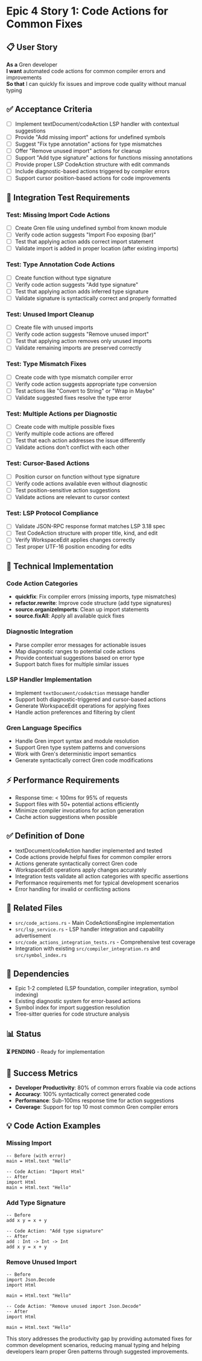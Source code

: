 # Epic 4 Story 1: Code Actions for Common Fixes

## 📋 User Story
**As a** Gren developer  
**I want** automated code actions for common compiler errors and improvements  
**So that** I can quickly fix issues and improve code quality without manual typing

## ✅ Acceptance Criteria
- [ ] Implement textDocument/codeAction LSP handler with contextual suggestions
- [ ] Provide "Add missing import" actions for undefined symbols
- [ ] Suggest "Fix type annotation" actions for type mismatches
- [ ] Offer "Remove unused import" actions for cleanup
- [ ] Support "Add type signature" actions for functions missing annotations
- [ ] Provide proper LSP CodeAction structure with edit commands
- [ ] Include diagnostic-based actions triggered by compiler errors
- [ ] Support cursor position-based actions for code improvements

## 🧪 Integration Test Requirements

### Test: Missing Import Code Actions
- [ ] Create Gren file using undefined symbol from known module
- [ ] Verify code action suggests "Import Foo exposing (bar)"
- [ ] Test that applying action adds correct import statement
- [ ] Validate import is added in proper location (after existing imports)

### Test: Type Annotation Code Actions
- [ ] Create function without type signature
- [ ] Verify code action suggests "Add type signature"
- [ ] Test that applying action adds inferred type signature
- [ ] Validate signature is syntactically correct and properly formatted

### Test: Unused Import Cleanup
- [ ] Create file with unused imports
- [ ] Verify code action suggests "Remove unused import"
- [ ] Test that applying action removes only unused imports
- [ ] Validate remaining imports are preserved correctly

### Test: Type Mismatch Fixes
- [ ] Create code with type mismatch compiler error
- [ ] Verify code action suggests appropriate type conversion
- [ ] Test actions like "Convert to String" or "Wrap in Maybe"
- [ ] Validate suggested fixes resolve the type error

### Test: Multiple Actions per Diagnostic
- [ ] Create code with multiple possible fixes
- [ ] Verify multiple code actions are offered
- [ ] Test that each action addresses the issue differently
- [ ] Validate actions don't conflict with each other

### Test: Cursor-Based Actions
- [ ] Position cursor on function without type signature
- [ ] Verify code actions available even without diagnostic
- [ ] Test position-sensitive action suggestions
- [ ] Validate actions are relevant to cursor context

### Test: LSP Protocol Compliance
- [ ] Validate JSON-RPC response format matches LSP 3.18 spec
- [ ] Test CodeAction structure with proper title, kind, and edit
- [ ] Verify WorkspaceEdit applies changes correctly
- [ ] Test proper UTF-16 position encoding for edits

## 🔧 Technical Implementation

### Code Action Categories
- **quickfix**: Fix compiler errors (missing imports, type mismatches)
- **refactor.rewrite**: Improve code structure (add type signatures)
- **source.organizeImports**: Clean up import statements
- **source.fixAll**: Apply all available quick fixes

### Diagnostic Integration
- Parse compiler error messages for actionable issues
- Map diagnostic ranges to potential code actions
- Provide contextual suggestions based on error type
- Support batch fixes for multiple similar issues

### LSP Handler Implementation
- Implement `textDocument/codeAction` message handler
- Support both diagnostic-triggered and cursor-based actions
- Generate WorkspaceEdit operations for applying fixes
- Handle action preferences and filtering by client

### Gren Language Specifics
- Handle Gren import syntax and module resolution
- Support Gren type system patterns and conversions
- Work with Gren's deterministic import semantics
- Generate syntactically correct Gren code modifications

## ⚡ Performance Requirements
- Response time: < 100ms for 95% of requests
- Support files with 50+ potential actions efficiently
- Minimize compiler invocations for action generation
- Cache action suggestions when possible

## ✅ Definition of Done
- textDocument/codeAction handler implemented and tested
- Code actions provide helpful fixes for common compiler errors
- Actions generate syntactically correct Gren code
- WorkspaceEdit operations apply changes accurately
- Integration tests validate all action categories with specific assertions
- Performance requirements met for typical development scenarios
- Error handling for invalid or conflicting actions

## 📁 Related Files
- `src/code_actions.rs` - Main CodeActionsEngine implementation
- `src/lsp_service.rs` - LSP handler integration and capability advertisement
- `src/code_actions_integration_tests.rs` - Comprehensive test coverage
- Integration with existing `src/compiler_integration.rs` and `src/symbol_index.rs`

## 🔗 Dependencies
- Epic 1-2 completed (LSP foundation, compiler integration, symbol indexing)
- Existing diagnostic system for error-based actions
- Symbol index for import suggestion resolution
- Tree-sitter queries for code structure analysis

## 📊 Status
**⏳ PENDING** - Ready for implementation

## 🎯 Success Metrics
- **Developer Productivity**: 80% of common errors fixable via code actions
- **Accuracy**: 100% syntactically correct generated code
- **Performance**: Sub-100ms response time for action suggestions
- **Coverage**: Support for top 10 most common Gren compiler errors

## 💡 Code Action Examples

### Missing Import
```gren
-- Before (with error)
main = Html.text "Hello"

-- Code Action: "Import Html"
-- After
import Html
main = Html.text "Hello"
```

### Add Type Signature  
```gren
-- Before
add x y = x + y

-- Code Action: "Add type signature"
-- After
add : Int -> Int -> Int
add x y = x + y
```

### Remove Unused Import
```gren
-- Before
import Json.Decode
import Html

main = Html.text "Hello"

-- Code Action: "Remove unused import Json.Decode"
-- After  
import Html

main = Html.text "Hello"
```

This story addresses the productivity gap by providing automated fixes for common development scenarios, reducing manual typing and helping developers learn proper Gren patterns through suggested improvements.